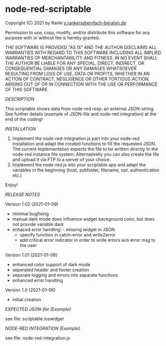 # node-red-scriptable
Copyright (C) 2021 by Ranki <s.rankers@einfach-beraten.de>

Permission to use, copy, modify, and/or distribute this software for any purpose with or without fee is hereby granted.

THE SOFTWARE IS PROVIDED "AS IS" AND THE AUTHOR DISCLAIMS ALL WARRANTIES WITH REGARD TO THIS SOFTWARE INCLUDING ALL
IMPLIED WARRANTIES OF MERCHANTABILITY AND FITNESS. IN NO EVENT SHALL THE AUTHOR BE LIABLE FOR ANY SPECIAL, DIRECT,
INDIRECT, OR CONSEQUENTIAL DAMAGES OR ANY DAMAGES WHATSOEVER RESULTING FROM LOSS OF USE, DATA OR PROFITS, WHETHER
IN AN ACTION OF CONTRACT, NEGLIGENCE OR OTHER TORTIOUS ACTION, ARISING OUT OF OR IN CONNECTION WITH THE USE OR PERFORMANCE
OF THIS SOFTWARE.

*DESCRIPTION*

This scriptable shows data from node-red resp. an external JSON-string.
See further details (example of JSON-file and node-red integration) at the end of the coding!

*INSTALLATION*

1. Implement the node-red-integration.js part into your node-red installation and adapt the created functions to fill the requested JSON. The current implementation expects the file to be written directly to the node-red instance file system. Alternativelly you can also create the file and upload it via FTP to a server of your choice.
2. Implement the node-red.js into your scriptable app and adapt the variables in the beginning (host, subfolder, filename, opt. authentication etc.)

Enjoy!

*RELEASE NOTES*

Version 1.02 (2021-01-09)
 - minimal bugfixing
 - manual dark mode does influence widget background color, but does not provide variable dark
 - enhaced error handling:
 		- missing widget in JSON
      - specify function in catch-error and write2error
      - add critical error indicator in order to write errors w/o error msg to the user

Version 1.01 (2021-01-08)
- enhanced color support of dark mode
- seperated header and footer creation
- separate logging and errors into separate functions
- enhanced error handling

Version 1.0 (2021-01-06)
- initial creation

*EXPECTED JSON-file (Example)*

see file: scriptable.ioswidget

*NODE-RED INTEGRATION (Example)*

see file: node-red-integration.js
